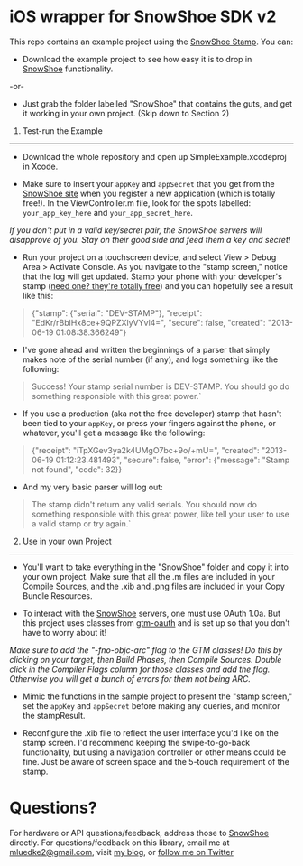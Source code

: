 iOS wrapper for SnowShoe SDK v2
===============================

This repo contains an example project using the [SnowShoe Stamp](snow.sh). You can:

* Download the example project to see how easy it is to drop in [SnowShoe](snow.sh) functionality.

-or-

* Just grab the folder labelled "SnowShoe" that contains the guts, and get it working in your own project. (Skip down to Section 2)

1. Test-run the Example
-----------------------

* Download the whole repository and open up SimpleExample.xcodeproj in Xcode.

* Make sure to insert your `appKey` and `appSecret` that you get from the [SnowShoe site](snow.sh) when you register a new application (which is totally free!). In the ViewController.m file, look for the spots labelled: `your_app_key_here` and `your_app_secret_here`.

*If you don't put in a valid key/secret pair, the SnowShoe servers will disapprove of you. Stay on their good side and feed them a key and secret!*

* Run your project on a touchscreen device, and select View > Debug Area > Activate Console. As you navigate to the "stamp screen," notice that the log will get updated. Stamp your phone with your developer's stamp ([need one? they're totally free](https://beta.snowshoestamp.com/get_started/)) and you can hopefully see a result like this:

>{"stamp": {"serial": "DEV-STAMP"}, "receipt": "EdKr/rBblHx8ce+9QPZXlyVYvl4=",
> "secure": false, "created": "2013-06-19 01:08:38.366249"}

* I've gone ahead and written the beginnings of a parser that simply makes note of the serial number (if any), and logs something like the following:

>Success! Your stamp serial number is DEV-STAMP.
> You should go do something responsible with this great power.`

* If you use a production (aka not the free developer) stamp that hasn't been tied to your `appKey`, or press your fingers against the phone, or whatever, you'll get a message like the following:

>{"receipt": "iTpXGev3ya2k4UMgO7bc+9o/+mU=", "created": "2013-06-19 01:12:23.481493",
> "secure": false, "error": {"message": "Stamp not found", "code": 32}}

* And my very basic parser will log out:

>The stamp didn't return any valid serials.
> You should now do something responsible with this great power,
> like tell your user to use a valid stamp or try again.`

2. Use in your own Project
--------------------------

* You'll want to take everything in the "SnowShoe" folder and copy it into your own project. Make sure that all the .m files are included in your Compile Sources, and the .xib and .png files are included in your Copy Bundle Resources.

* To interact with the [SnowShoe](snow.sh) servers, one must use OAuth 1.0a. But this project uses classes from [gtm-oauth](https://code.google.com/p/gtm-oauth/) and is set up so that you don't have to worry about it!

*Make sure to add the "-fno-objc-arc" flag to the GTM classes! Do this by clicking on your target, then Build Phases, then Compile Sources. Double click in the Compiler Flags column for those classes and add the flag. Otherwise you will get a bunch of errors for them not being ARC.*

* Mimic the functions in the sample project to present the "stamp screen," set the `appKey` and `appSecret` before making any queries, and monitor the stampResult.

* Reconfigure the .xib file to reflect the user interface you'd like on the stamp screen. I'd recommend keeping the swipe-to-go-back functionality, but using a navigation controller or other means could be fine. Just be aware of screen space and the 5-touch requirement of the stamp.

Questions?
==========

For hardware or API questions/feedback, address those to [SnowShoe](snow.sh) directly. For questions/feedback on this library, email me at mluedke2@gmail.com, visit [my blog](mattluedke.com), or [follow me on Twitter](https://twitter.com/matt_luedke)
